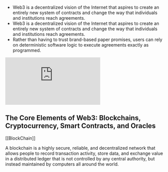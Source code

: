 

- Web3 is a decentralized vision of the Internet that aspires to create an entirely new system of contracts and change the way that individuals and institutions reach agreements.
- Web3 is a decentralized vision of the Internet that aspires to create an entirely new system of contracts and change the way that individuals and institutions reach agreements.
- Rather than having to trust brand-based paper promises, users can rely on deterministic software logic to execute agreements exactly as programmed.


![Diagram showing Interactions between content consumers and producers Web 1.0, 2.0, and Web3.](https://2eguue18ymh52albtja2v96c-wpengine.netdna-ssl.com/wp-content/webpc-passthru.php?src=https://blog.chain.link/wp-content/uploads/2022/01/What-Is-Web3-6.png&nocache=1)

## The Core Elements of Web3: Blockchains, Cryptocurrency, Smart Contracts, and Oracles

[[BlockChain]]

A blockchain is a highly secure, reliable, and decentralized network that allows people to record transaction activity, store data, and exchange value in a distributed ledger that is not controlled by any central authority, but instead maintained by computers all around the world.



